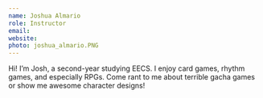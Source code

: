 ```yaml
---
name: Joshua Almario
role: Instructor
email:
website:
photo: joshua_almario.PNG
---
```


Hi! I’m Josh, a second-year studying EECS. I enjoy card games, rhythm games, and especially RPGs. Come rant to me about terrible gacha games or show me awesome character designs!